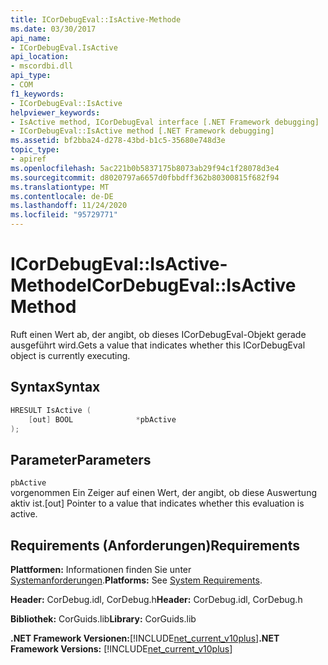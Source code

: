 ```yaml
---
title: ICorDebugEval::IsActive-Methode
ms.date: 03/30/2017
api_name:
- ICorDebugEval.IsActive
api_location:
- mscordbi.dll
api_type:
- COM
f1_keywords:
- ICorDebugEval::IsActive
helpviewer_keywords:
- IsActive method, ICorDebugEval interface [.NET Framework debugging]
- ICorDebugEval::IsActive method [.NET Framework debugging]
ms.assetid: bf2bba24-d278-43bd-b1c5-35680e748d3e
topic_type:
- apiref
ms.openlocfilehash: 5ac221b0b5837175b8073ab29f94c1f28078d3e4
ms.sourcegitcommit: d8020797a6657d0fbbdff362b80300815f682f94
ms.translationtype: MT
ms.contentlocale: de-DE
ms.lasthandoff: 11/24/2020
ms.locfileid: "95729771"
---
```

# <a name="icordebugevalisactive-method"></a><span data-ttu-id="b0f36-102">ICorDebugEval::IsActive-Methode</span><span class="sxs-lookup"><span data-stu-id="b0f36-102">ICorDebugEval::IsActive Method</span></span>

<span data-ttu-id="b0f36-103">Ruft einen Wert ab, der angibt, ob dieses ICorDebugEval-Objekt gerade ausgeführt wird.</span><span class="sxs-lookup"><span data-stu-id="b0f36-103">Gets a value that indicates whether this ICorDebugEval object is currently executing.</span></span>  
  
## <a name="syntax"></a><span data-ttu-id="b0f36-104">Syntax</span><span class="sxs-lookup"><span data-stu-id="b0f36-104">Syntax</span></span>  
  
```cpp  
HRESULT IsActive (  
    [out] BOOL              *pbActive  
);  
```  
  
## <a name="parameters"></a><span data-ttu-id="b0f36-105">Parameter</span><span class="sxs-lookup"><span data-stu-id="b0f36-105">Parameters</span></span>  

 `pbActive`  
 <span data-ttu-id="b0f36-106">vorgenommen Ein Zeiger auf einen Wert, der angibt, ob diese Auswertung aktiv ist.</span><span class="sxs-lookup"><span data-stu-id="b0f36-106">[out] Pointer to a value that indicates whether this evaluation is active.</span></span>  
  
## <a name="requirements"></a><span data-ttu-id="b0f36-107">Requirements (Anforderungen)</span><span class="sxs-lookup"><span data-stu-id="b0f36-107">Requirements</span></span>  

 <span data-ttu-id="b0f36-108">**Plattformen:** Informationen finden Sie unter [Systemanforderungen](../../get-started/system-requirements.md).</span><span class="sxs-lookup"><span data-stu-id="b0f36-108">**Platforms:** See [System Requirements](../../get-started/system-requirements.md).</span></span>  
  
 <span data-ttu-id="b0f36-109">**Header:** CorDebug.idl, CorDebug.h</span><span class="sxs-lookup"><span data-stu-id="b0f36-109">**Header:** CorDebug.idl, CorDebug.h</span></span>  
  
 <span data-ttu-id="b0f36-110">**Bibliothek:** CorGuids.lib</span><span class="sxs-lookup"><span data-stu-id="b0f36-110">**Library:** CorGuids.lib</span></span>  
  
 <span data-ttu-id="b0f36-111">**.NET Framework Versionen:**[!INCLUDE[net_current_v10plus](../../../../includes/net-current-v10plus-md.md)]</span><span class="sxs-lookup"><span data-stu-id="b0f36-111">**.NET Framework Versions:** [!INCLUDE[net_current_v10plus](../../../../includes/net-current-v10plus-md.md)]</span></span>
